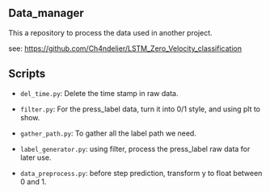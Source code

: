 ## Data_manager

This a repository to process the data used in another project.

see: https://github.com/Ch4ndelier/LSTM_Zero_Velocity_classification

## Scripts

* `del_time.py`: Delete the time stamp in raw data.

* `filter.py`: For the press_label data, turn it into 0/1 style, and using plt to show.

* `gather_path.py`: To gather all the label path we need.

* `label_generator.py`: using filter, process the press_label raw data for later use.

* `data_preprocess.py`: before step prediction, transform y to float between 0 and 1.